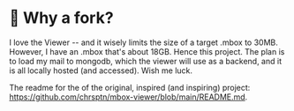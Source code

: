 # 🍴 Why a fork?

I love the Viewer -- and it wisely limits the size of a target .mbox to 30MB.  However, I have an .mbox that's about 18GB.  Hence this project.  The plan is to load my mail to mongodb, which the viewer will use as a backend, and it is all locally hosted (and accessed).  Wish me luck.

The readme for the of the original, inspired (and inspiring) project: https://github.com/chrsptn/mbox-viewer/blob/main/README.md.